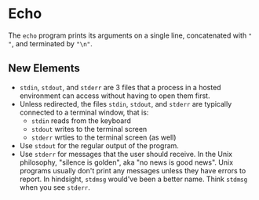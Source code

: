 # Echo

The `echo` program prints its arguments on a single line, concatenated with `" "`, and terminated by `"\n"`.

## New Elements
- `stdin`, `stdout`, and `stderr` are 3 files that a process in a hosted environment can access without having to open them first.
- Unless redirected, the files `stdin`, `stdout`, and `stderr` are typically connected to a terminal window, that is:
  - `stdin` reads from the keyboard
  - `stdout` writes to the terminal screen
  - `stderr` wrties to the terminal screen (as well)
- Use `stdout` for the regular output of the program.
- Use `stderr` for messages that the user should receive.
  In the Unix philosophy, "silence is golden", aka "no news is good news".
  Unix programs usually don't print any messages unless they have errors to report.
  In hindsight, `stdmsg` would've been a better name.
  Think `stdmsg` when you see `stderr`.
